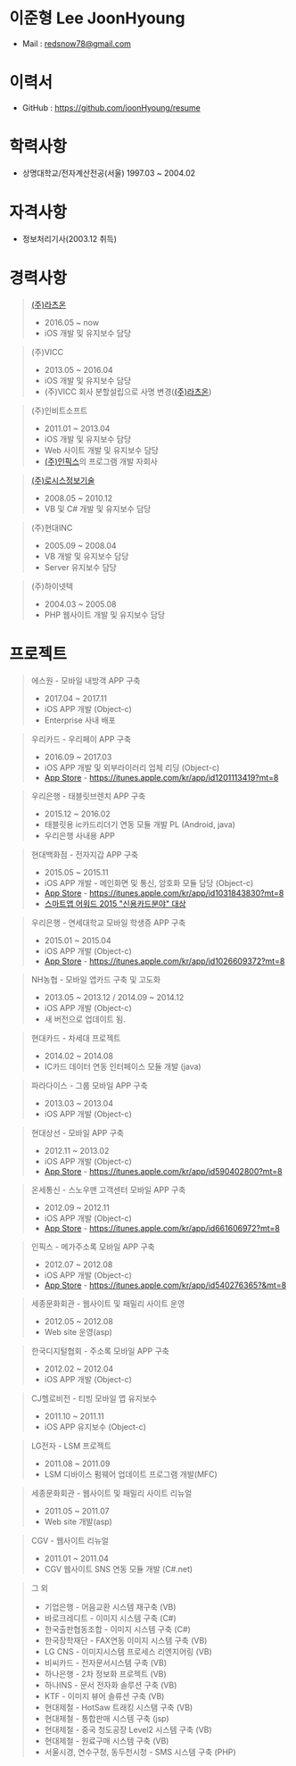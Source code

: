 # 이준형 Lee JoonHyoung 
* Mail : redsnow78@gmail.com

# 이력서
* GitHub : https://github.com/joonHyoung/resume

# 학력사항
* 상명대학교/전자계산전공(서울) 1997.03 ~ 2004.02

# 자격사항
* 정보처리기사(2003.12 취득)

# 경력사항
> [(주)라츠온](http://www.lots-on.co.kr)
>* 2016.05 ~ now
>* iOS 개발 및 유지보수 담당

> (주)VICC
>* 2013.05 ~ 2016.04
>* iOS 개발 및 유지보수 담당
>* (주)VICC 회사 분할설립으로 사명 변경([(주)라츠온](http://www.lots-on.co.kr))

> (주)인비트소프트
>* 2011.01 ~ 2013.04
>* iOS 개발 및 유지보수 담당
>* Web 사이트 개발 및 유지보수 담당
>* [(주)인픽스](http://www.inpix.com)의 프로그램 개발 자회사

> [(주)로시스정보기술](http://www.rosis.co.kr/)
>* 2008.05 ~ 2010.12
>* VB 및 C# 개발 및 유지보수 담당

> (주)현대INC
>* 2005.09 ~ 2008.04
>* VB 개발 및 유지보수 담당
>* Server 유지보수 담당

> (주)하이넷텍
>* 2004.03 ~ 2005.08
>* PHP 웹사이트 개발 및 유지보수 담당


# 프로젝트
> 에스원 - 모바일 내방객 APP 구축
>* 2017.04 ~ 2017.11
>* iOS APP 개발 (Object-c)
>* Enterprise 사내 배포

> 우리카드 - 우리페이 APP 구축
>* 2016.09 ~ 2017.03 
>* iOS APP 개발 및 외부라이러리 업체 리딩 (Object-c)
>* [App Store](https://itunes.apple.com/kr/app/id1201113419?mt=8) - https://itunes.apple.com/kr/app/id1201113419?mt=8

> 우리은행 - 태블릿브렌치 APP 구축
>* 2015.12 ~ 2016.02
>* 태블릿용 ic카드리더기 연동 모듈 개발 PL (Android, java)
>* 우리은행 사내용 APP

> 현대백화점 - 전자지갑 APP 구축
>* 2015.05 ~ 2015.11
>* iOS APP 개발 - 메인화면 및 통신, 암호화 모듈 담당 (Object-c)
>* [App Store](https://itunes.apple.com/kr/app/id1031843830?mt=8) - https://itunes.apple.com/kr/app/id1031843830?mt=8
>* [스마트앱 어워드 2015 "신용카드분야" 대상](http://www.i-award.or.kr/Smart/Prize/2015/Awarded01.aspx)

> 우리은행 - 연세대학교 모바일 학생증 APP 구축
>* 2015.01 ~ 2015.04
>* iOS APP 개발 (Object-c)
>* [App Store](https://itunes.apple.com/kr/app/id1026609372?mt=8) - https://itunes.apple.com/kr/app/id1026609372?mt=8

> NH농협 - 모바일 앱카드 구축 및 고도화
>* 2013.05 ~ 2013.12 / 2014.09 ~ 2014.12
>* iOS APP 개발 (Object-c)
>* 새 버전으로 업데이트 됨.

> 현대카드 - 차세대 프로젝트
>* 2014.02 ~ 2014.08 
>* IC카드 데이터 연동 인터페이스 모듈 개발 (java)

> 파라다이스 - 그룹 모바일 APP 구축
>* 2013.03 ~ 2013.04
>* iOS APP 개발 (Object-c)

> 현대상선 - 모바일 APP 구축
>* 2012.11 ~ 2013.02
>* iOS APP 개발 (Object-c)
>* [App Store](https://itunes.apple.com/kr/app/id590402800?mt=8) - https://itunes.apple.com/kr/app/id590402800?mt=8

> 온세통신 - 스노우맨 고객센터 모바일 APP 구축
>* 2012.09 ~ 2012.11
>* iOS APP 개발 (Object-c)
>* [App Store](https://itunes.apple.com/kr/app/id661606972?mt=8) - https://itunes.apple.com/kr/app/id661606972?mt=8

> 인픽스 - 메가주소록 모바일 APP 구축
>* 2012.07 ~ 2012.08
>* iOS APP 개발 (Object-c)
>* [App Store](https://itunes.apple.com/kr/app/id540276365?&mt=8) - https://itunes.apple.com/kr/app/id540276365?&mt=8

> 세종문화회관 - 웹사이트 및 패밀리 사이트 운영
>* 2012.05 ~ 2012.08
>* Web site 운영(asp)

> 한국디지털협회 - 주소록 모바일 APP 구축
>* 2012.02 ~ 2012.04
>* iOS APP 개발 (Object-c)

> CJ헬로비전 - 티빙 모바일 앱 유지보수
>* 2011.10 ~ 2011.11
>* iOS APP 유지보수 (Object-c)

> LG전자 - LSM 프로젝트
>* 2011.08 ~ 2011.09
>* LSM 디바이스 펌웨어 업데이트 프로그램 개발(MFC)

> 세종문화회관 - 웹사이트 및 패밀리 사이트 리뉴얼
>* 2011.05 ~ 2011.07
>* Web site 개발(asp)

> CGV - 웹사이트 리뉴얼
>* 2011.01 ~ 2011.04
>* CGV 웹사이트 SNS 연동 모듈 개발 (C#.net)

> 그 외
>* 기업은행 - 어음교환 시스템 재구축 (VB)
>* 바로크레디트 - 이미지 시스템 구축 (C#)
>* 한국출판협동조합 - 이미지 시스템 구축 (C#)
>* 한국장학재단 - FAX연동 이미지 시스템 구축 (VB)
>* LG CNS - 이미지시스템 프로세스 리엔지어링 (VB)
>* 비씨카드 - 전자문서시스템 구축 (VB)
>* 하나은행 - 2차 정보화 프로젝트 (VB)
>* 하나INS - 문서 전자화 솔루션 구축 (VB)
>* KTF - 이미지 뷰어 솔류션 구축 (VB)
>* 현대제철 - HotSaw 트래킹 시스탬 구축 (VB)
>* 현대제철 - 통합판매 시스템 구축 (jsp)
>* 현대제철 - 중국 청도공장 Level2 시스템 구축 (VB)
>* 현대제철 - 원료구매 시스템 구축 (VB)
>* 서울시경, 연수구청, 동두천시청 - SMS 시스템 구축 (PHP)